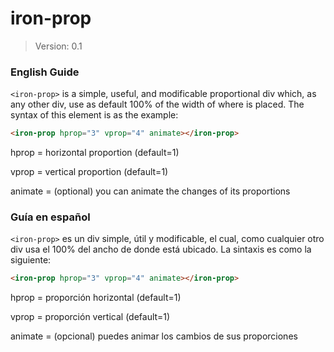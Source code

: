 # iron-prop

> Version: 0.1

### English Guide
`<iron-prop>` is a simple, useful, and modificable proportional div which, as any other div, use as default 100% of the width of where is placed. The syntax of this element is as the example:

```html
<iron-prop hprop="3" vprop="4" animate></iron-prop>
```

hprop = horizontal proportion (default=1)

vprop = vertical proportion (default=1)

animate = (optional) you can animate the changes of its proportions

### Guía en español
`<iron-prop>` es un div simple, útil y modificable, el cual, como cualquier otro div usa el 100% del ancho de donde está ubicado. La sintaxis es como la siguiente:

```html
<iron-prop hprop="3" vprop="4" animate></iron-prop>
```

hprop = proporción horizontal (default=1)

vprop = proporción vertical (default=1)

animate = (opcional) puedes animar los cambios de sus proporciones


